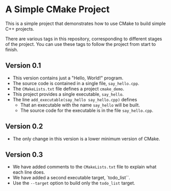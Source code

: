 # A Simple CMake Project

This is a simple project that demonstrates how to use CMake to build 
simple C++ projects.

There are various tags in this repository, corresponding to different
stages of the project. You can use these tags to follow the project
from start to finish.

## Version 0.1

- This version contains just a "Hello, World!" program.
- The source code is contained in a single file, `say_hello.cpp`.
- The `CMakeLists.txt` file defines a project `cmake_demo`.
- This project provides a single executable, `say_hello`.
- The line `add_executable(say_hello say_hello.cpp)` defines
  - That an executable with the name `say_hello` will be built.
  - The source code for the executable is in the file `say_hello.cpp`.

## Version 0.2

- The only change in this version is a lower minimum version of CMake.

## Version 0.3

- We have added comments to the `CMakeLists.txt` file to explain what each
  line does.
- We have added a second executable target, `todo_list``.
- Use the `--target` option to build only the `todo_list` target.
